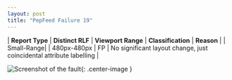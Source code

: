 ```yaml
---
layout: post
title: "PepFeed Failure 19"
---
```

| **Report Type** | **Distinct RLF** | **Viewport Range** | **Classification** | **Reason** |
| Small-Range|  | 480px-480px | FP | No significant layout change, just coincidental attribute labelling | 

![Screenshot of the fault](../../../assets/images/PepFeed/fault19/smallrangeWidth480.png){: .center-image }